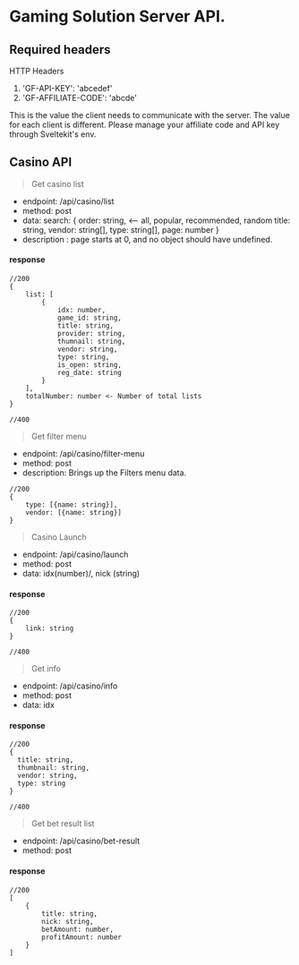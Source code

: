 # Gaming Solution Server API.
## Required headers
HTTP Headers
1. 'GF-API-KEY': 'abcedef'
2. 'GF-AFFILIATE-CODE': 'abcde'

This is the value the client needs to communicate with the server.
The value for each client is different.
Please manage your affiliate code and API key through Sveltekit's env.

## Casino API
> Get casino list
- endpoint: /api/casino/list
- method: post
- data: search: {
    order: string, <-- all, popular, recommended, random
    title: string,
    vendor: string[],
    type: string[],
    page: number
  }
- description : page starts at 0, and no object should have undefined.

#### response
````
//200
{
    list: [
        {
            idx: number,
            game_id: string,
            title: string,
            provider: string,
            thumnail: string,
            vendor: string,
            type: string,
            is_open: string,
            reg_date: string
        }
    ],
    totalNumber: number <- Number of total lists
}

//400
````
> Get filter menu
- endpoint: /api/casino/filter-menu
- method: post
- description: Brings up the Filters menu data.
````
//200
{
    type: [{name: string}],
    vendor: [{name: string}]
}

````

> Casino Launch
- endpoint: /api/casino/launch
- method: post
- data: idx(number)/, nick (string)

#### response
````
//200
{
    link: string
}

//400
````

> Get info
- endpoint: /api/casino/info
- method: post
- data: idx

#### response
````
//200
{
  title: string,
  thumbnail: string,
  vendor: string,
  type: string
}

//400
````

> Get bet result list
- endpoint: /api/casino/bet-result
- method: post

#### response
````
//200
[
    {
        title: string, 
        nick: string, 
        betAmount: number, 
        profitAmount: number
    }
]
````
